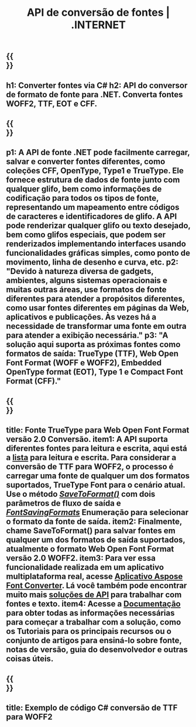 ﻿---
translation: true
template: /_templates/conversion-net.md
title: API de conversão de fontes | .INTERNET
url: /net/conversion/
description: Funcionalidade de conversão de fontes. Converta diferentes fontes como CFF, EOT, WOFF, TTF e Type 1 com algumas linhas de código C# por meio da biblioteca .NET.
keywords: conversor de fontes .net, conversor de fontes net, cobertura de fontes c#
family: font
platformtag: net
feature: conversion
---

{{<section banner>}}
---
h1: Converter fontes via C#
h2: API do conversor de formato de fonte para .NET. Converta fontes WOFF2, TTF, EOT e CFF.
---

{{<section overview>}}
---
p1: A API de fonte .NET pode facilmente carregar, salvar e converter fontes diferentes, como coleções CFF, OpenType, Type1 e TrueType. Ele fornece estrutura de dados de fonte junto com qualquer glifo, bem como informações de codificação para todos os tipos de fonte, representando um mapeamento entre códigos de caracteres e identificadores de glifo. A API pode renderizar qualquer glifo ou texto desejado, bem como glifos especiais, que podem ser renderizados implementando interfaces usando funcionalidades gráficas simples, como ponto de movimento, linha de desenho e curva, etc.
p2: "Devido à natureza diversa de gadgets, ambientes, alguns sistemas operacionais e muitas outras áreas, use formatos de fonte diferentes para atender a propósitos diferentes, como usar fontes diferentes em páginas da Web, aplicativos e publicações. Às vezes há a necessidade de transformar uma fonte em outra para atender a exibição necessária."
p3: "A solução aqui suporta as próximas fontes como formatos de saída: TrueType (TTF), Web Open Font Format (WOFF e WOFF2), Embedded OpenType format (EOT), Type 1 e Compact Font Format (CFF)."
---

{{<section feature1>}}
---
title: Fonte TrueType para Web Open Font Format versão 2.0 Conversão.
item1: A API suporta diferentes fontes para leitura e escrita, aqui está a [lista](https://docs.aspose.com/font/net/convert/#formats-supported-for-reading-andor-writing) para leitura e escrita. Para considerar a conversão de TTF para WOFF2, o processo é carregar uma fonte de qualquer um dos formatos suportados, TrueType Font para o cenário atual. Use o método [*SaveToFormat()*](https://reference.aspose.com/font/net/aspose.font/font/methods/savetoformat) com dois parâmetros de fluxo de saída e [*FontSavingFormats*](https://reference.aspose.com/font/net/aspose.font/fontsavingformats) Enumeração para selecionar o formato da fonte de saída.
item2: Finalmente, chame SaveToFormat() para salvar fontes em qualquer um dos formatos de saída suportados, atualmente o formato Web Open Font Format versão 2.0 WOFF2.
item3: Para ver essa funcionalidade realizada em um aplicativo multiplataforma real, acesse [Aplicativo Aspose Font Converter](https://products.aspose.app/font/conversion). Lá você também pode encontrar muito mais [soluções de API](https://products.aspose.app/font/applications) para trabalhar com fontes e texto.
item4: Acesse a [Documentação](https://docs.aspose.com/font/net/) para obter todas as informações necessárias para começar a trabalhar com a solução, como os Tutoriais para os principais recursos ou o conjunto de artigos para ensiná-lo sobre fonte, notas de versão, guia do desenvolvedor e outras coisas úteis.
---

{{<section codeexample>}}
---
title: Exemplo de código C# conversão de TTF para WOFF2
---
